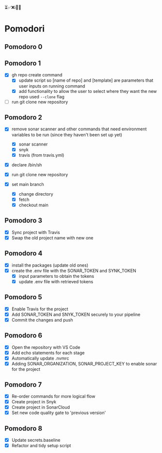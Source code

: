 ⏳✅❌ℹ️💬🚀

# Pomodori

## Pomodoro 0

## Pomodoro 1

- [x] gh repo create command
  - [x] update script so [name of repo] and [template] are parameters that user inputs on running command
  - [x] add functionality to allow the user to select where they want the new repo
        used `--clone` flag
- [ ] run git clone new repository

## Pomodoro 2

- [x] remove sonar scanner and other commands that need environment variables to be run (since they haven't been set up yet)
  - [x] sonar scanner
  - [x] snyk
  - [x] travis (from travis.yml)
- [x] declare /bin/sh

- [x] run git clone new repository
- [x] set main branch
  - [x] change directory
  - [x] fetch
  - [x] checkout main

## Pomodoro 3

- [x] Sync project with Travis
- [x] Swap the old project name with new one

## Pomodoro 4

- [x] install the packages (update old ones)
- [x] create the .env file with the SONAR_TOKEN and SYNK_TOKEN
  - [x] input parameters to obtain the tokens
  - [x] update .env file with retrieved tokens

## Pomodoro 5

- [x] Enable Travis for the project
- [x] Add SONAR_TOKEN and SNYK_TOKEN securely to your pipeline
- [x] Commit the changes and push

## Pomodoro 6

- [x] Open the repository with VS Code
- [x] Add echo statements for each stage
- [x] Automatically update .nvmrc
- [x] Adding SONAR_ORGANIZATION, SONAR_PROJECT_KEY to enable sonar for the project

## Pomodoro 7

- [x] Re-order commands for more logical flow
- [x] Create project in Snyk
- [x] Create project in SonarCloud
- [x] Set new code quality gate to 'previous version'

## Pomodoro 8

- [x] Update secrets.baseline
- [x] Refactor and tidy setup script
